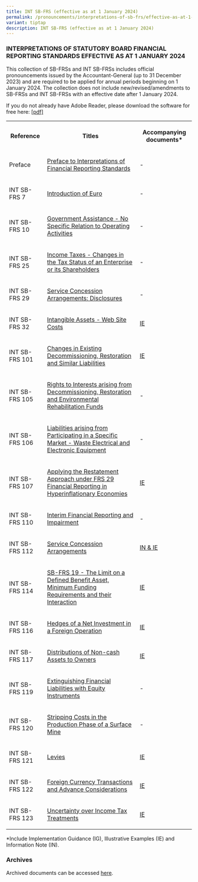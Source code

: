 ```yaml
---
title: INT SB-FRS (effective as at 1 January 2024)
permalink: /pronouncements/interpretations-of-sb-frs/effective-as-at-1-january-2024/
variant: tiptap
description: INT SB-FRS (effective as at 1 January 2024)
---
```

<h3>INTERPRETATIONS OF STATUTORY BOARD FINANCIAL REPORTING STANDARDS EFFECTIVE AS AT 1 JANUARY 2024</h3>
<p>This collection of SB-FRSs and INT SB-FRSs includes official pronouncements
issued by the Accountant-General (up to 31 December 2023) and are required
to be applied for annual periods beginning on 1 January 2024. The collection
does not include new/revised/amendments to SB-FRSs and INT SB-FRSs with
an effective date after 1 January 2024.</p>
<p>If you do not already have Adobe Reader, please download the software
for free here:&nbsp;<a href="http://www.adobe.com/products/acrobat/readstep2.html" rel="noopener noreferrer nofollow" target="_blank">[pdf]</a>
</p>
<table>
<tbody>
<tr>
<th rowspan="1" colspan="1">
<p>Reference</p>
</th>
<th rowspan="1" colspan="1">
<p>Titles</p>
</th>
<th rowspan="1" colspan="1">
<p>Accompanying documents*</p>
</th>
</tr>
<tr>
<td rowspan="1" colspan="1">
<p>Preface</p>
</td>
<td rowspan="1" colspan="1">
<p><a href="/files/Docs/INT SB FRS 2024/INT_SB_FRS_Preface.pdf" rel="noopener noreferrer nofollow" target="_blank">Preface to Interpretations of Financial Reporting Standards</a>
</p>
</td>
<td rowspan="1" colspan="1">
<p>-</p>
</td>
</tr>
<tr>
<td rowspan="1" colspan="1">
<p>INT SB-FRS 7</p>
</td>
<td rowspan="1" colspan="1">
<p><a href="/files/Docs/INT SB FRS 2024/INT_SB_FRS_7.pdf" rel="noopener noreferrer nofollow" target="_blank">Introduction of Euro</a>
</p>
</td>
<td rowspan="1" colspan="1">
<p>-</p>
</td>
</tr>
<tr>
<td rowspan="1" colspan="1">
<p>INT SB-FRS 10</p>
</td>
<td rowspan="1" colspan="1">
<p><a href="/files/Docs/INT SB FRS 2024/INT_SB_FRS_10.pdf" rel="noopener noreferrer nofollow" target="_blank">Government Assistance - No Specific Relation to Operating Activities</a>
</p>
</td>
<td rowspan="1" colspan="1">
<p>-</p>
</td>
</tr>
<tr>
<td rowspan="1" colspan="1">
<p>INT SB-FRS 25</p>
</td>
<td rowspan="1" colspan="1">
<p><a href="/files/Docs/INT SB FRS 2024/INT_SB_FRS_25.pdf" rel="noopener noreferrer nofollow" target="_blank">Income Taxes - Changes in the Tax Status of an Enterprise or its Shareholders</a>
</p>
</td>
<td rowspan="1" colspan="1">
<p>-</p>
</td>
</tr>
<tr>
<td rowspan="1" colspan="1">
<p>INT SB-FRS 29</p>
</td>
<td rowspan="1" colspan="1">
<p><a href="/files/Docs/INT SB FRS 2024/INT_SB_FRS_29.pdf" rel="noopener noreferrer nofollow" target="_blank">Service Concession Arrangements: Disclosures</a>
</p>
</td>
<td rowspan="1" colspan="1">
<p>-</p>
</td>
</tr>
<tr>
<td rowspan="1" colspan="1">
<p>INT SB-FRS 32</p>
</td>
<td rowspan="1" colspan="1">
<p><a href="/files/Docs/INT SB FRS 2024/INT_SB_FRS_32.pdf" rel="noopener noreferrer nofollow" target="_blank">Intangible Assets - Web Site Costs</a>
</p>
</td>
<td rowspan="1" colspan="1">
<p><a href="/files/Docs/INT SB FRS 2024/INT_SB_FRS_32_IE.pdf" rel="noopener noreferrer nofollow" target="_blank">IE</a>
</p>
</td>
</tr>
<tr>
<td rowspan="1" colspan="1">
<p>INT SB-FRS 101</p>
</td>
<td rowspan="1" colspan="1">
<p><a href="/files/Docs/INT SB FRS 2024/INT_SB_FRS_101.pdf" rel="noopener noreferrer nofollow" target="_blank">Changes in Existing Decommissioning, Restoration and Similar Liabilities</a>
</p>
</td>
<td rowspan="1" colspan="1">
<p><a href="/files/Docs/INT SB FRS 2024/INT_SB_FRS_101_IE.pdf" rel="noopener noreferrer nofollow" target="_blank">IE</a>
</p>
</td>
</tr>
<tr>
<td rowspan="1" colspan="1">
<p>INT SB-FRS 105</p>
</td>
<td rowspan="1" colspan="1">
<p><a href="/files/Docs/INT SB FRS 2024/INT_SB_FRS_105.pdf" rel="noopener noreferrer nofollow" target="_blank">Rights to Interests arising from Decommissioning, Restoration and Environmental Rehabilitation Funds</a>
</p>
</td>
<td rowspan="1" colspan="1">
<p>-</p>
</td>
</tr>
<tr>
<td rowspan="1" colspan="1">
<p>INT SB-FRS 106</p>
</td>
<td rowspan="1" colspan="1">
<p><a href="/files/Docs/INT SB FRS 2024/INT_SB_FRS_106.pdf" rel="noopener noreferrer nofollow" target="_blank">Liabilities arising from Participating in a Specific Market - Waste Electrical and Electronic Equipment</a>
</p>
</td>
<td rowspan="1" colspan="1">
<p>-</p>
</td>
</tr>
<tr>
<td rowspan="1" colspan="1">
<p>INT SB-FRS 107</p>
</td>
<td rowspan="1" colspan="1">
<p><a href="/files/Docs/INT SB FRS 2024/INT_SB_FRS_107.pdf" rel="noopener noreferrer nofollow" target="_blank">Applying the Restatement Approach under FRS 29 Financial Reporting in Hyperinflationary Economies</a>
</p>
</td>
<td rowspan="1" colspan="1">
<p><a href="/files/Docs/INT SB FRS 2024/INT_SB_FRS_107_IE.pdf" rel="noopener noreferrer nofollow" target="_blank">IE</a>
</p>
</td>
</tr>
<tr>
<td rowspan="1" colspan="1">
<p>INT SB-FRS 110</p>
</td>
<td rowspan="1" colspan="1">
<p><a href="/files/Docs/INT SB FRS 2024/INT_SB_FRS_110.pdf" rel="noopener noreferrer nofollow" target="_blank">Interim Financial Reporting and Impairment</a>
</p>
</td>
<td rowspan="1" colspan="1">
<p>-</p>
</td>
</tr>
<tr>
<td rowspan="1" colspan="1">
<p>INT SB-FRS 112</p>
</td>
<td rowspan="1" colspan="1">
<p><a href="/files/Docs/INT SB FRS 2024/INT_SB_FRS_112.pdf" rel="noopener noreferrer nofollow" target="_blank">Service Concession Arrangements</a>
</p>
</td>
<td rowspan="1" colspan="1">
<p><a href="/files/Docs/INT SB FRS 2024/INT_SB_FRS_112_IN_IE.pdf" rel="noopener noreferrer nofollow" target="_blank">IN &amp; IE</a>
</p>
</td>
</tr>
<tr>
<td rowspan="1" colspan="1">
<p>INT SB-FRS 114</p>
</td>
<td rowspan="1" colspan="1">
<p><a href="/files/Docs/INT SB FRS 2024/INT_SB_FRS_114.pdf" rel="noopener noreferrer nofollow" target="_blank">SB-FRS 19 - The Limit on a Defined Benefit Asset, Minimum Funding Requirements and their Interaction</a>
</p>
</td>
<td rowspan="1" colspan="1">
<p><a href="/files/Docs/INT SB FRS 2024/INT_SB_FRS_114_IE.pdf" rel="noopener noreferrer nofollow" target="_blank">IE</a>
</p>
</td>
</tr>
<tr>
<td rowspan="1" colspan="1">
<p>INT SB-FRS 116</p>
</td>
<td rowspan="1" colspan="1">
<p><a href="/files/Docs/INT SB FRS 2024/INT_SB_FRS_116.pdf" rel="noopener noreferrer nofollow" target="_blank">Hedges of a Net Investment in a Foreign Operation</a>
</p>
</td>
<td rowspan="1" colspan="1">
<p><a href="/files/Docs/INT SB FRS 2024/INT_SB_FRS_116_IE.pdf" rel="noopener noreferrer nofollow" target="_blank">IE</a>
</p>
</td>
</tr>
<tr>
<td rowspan="1" colspan="1">
<p>INT SB-FRS 117</p>
</td>
<td rowspan="1" colspan="1">
<p><a href="/files/Docs/INT SB FRS 2024/INT_SB_FRS_117.pdf" rel="noopener noreferrer nofollow" target="_blank">Distributions of Non-cash Assets to Owners</a>
</p>
</td>
<td rowspan="1" colspan="1">
<p><a href="/files/Docs/INT SB FRS 2024/INT_SB_FRS_117_IE.pdf" rel="noopener noreferrer nofollow" target="_blank">IE</a>
</p>
</td>
</tr>
<tr>
<td rowspan="1" colspan="1">
<p>INT SB-FRS 119</p>
</td>
<td rowspan="1" colspan="1">
<p><a href="/files/Docs/INT SB FRS 2024/INT_SB_FRS_119.pdf" rel="noopener noreferrer nofollow" target="_blank">Extinguishing Financial Liabilities with Equity Instruments</a>
</p>
</td>
<td rowspan="1" colspan="1">
<p>-</p>
</td>
</tr>
<tr>
<td rowspan="1" colspan="1">
<p>INT SB-FRS 120</p>
</td>
<td rowspan="1" colspan="1">
<p><a href="/files/Docs/INT SB FRS 2024/INT_SB_FRS_120.pdf" rel="noopener noreferrer nofollow" target="_blank">Stripping Costs in the Production Phase of a Surface Mine</a>
</p>
</td>
<td rowspan="1" colspan="1">
<p>-</p>
</td>
</tr>
<tr>
<td rowspan="1" colspan="1">
<p>INT SB-FRS 121</p>
</td>
<td rowspan="1" colspan="1">
<p><a href="/files/Docs/INT SB FRS 2024/INT_SB_FRS_121.pdf" rel="noopener noreferrer nofollow" target="_blank">Levies</a>
</p>
</td>
<td rowspan="1" colspan="1">
<p><a href="/files/Docs/INT SB FRS 2024/INT_SB_FRS_121_IE.pdf" rel="noopener noreferrer nofollow" target="_blank">IE</a>
</p>
</td>
</tr>
<tr>
<td rowspan="1" colspan="1">
<p>INT SB-FRS 122</p>
</td>
<td rowspan="1" colspan="1">
<p><a href="/files/Docs/INT SB FRS 2024/INT_SB_FRS_122.pdf" rel="noopener noreferrer nofollow" target="_blank">Foreign Currency Transactions and Advance Considerations</a>
</p>
</td>
<td rowspan="1" colspan="1">
<p><a href="/files/Docs/INT SB FRS 2024/INT_SB_FRS_122_IE.pdf" rel="noopener noreferrer nofollow" target="_blank">IE</a>
</p>
</td>
</tr>
<tr>
<td rowspan="1" colspan="1">
<p>INT SB-FRS 123</p>
</td>
<td rowspan="1" colspan="1">
<p><a href="/files/Docs/INT SB FRS 2024/INT_SB_FRS_123.pdf" rel="noopener noreferrer nofollow" target="_blank">Uncertainty over Income Tax Treatments</a>
</p>
</td>
<td rowspan="1" colspan="1">
<p><a href="/files/Docs/INT SB FRS 2024/INT_SB_FRS_123_IE.pdf" rel="noopener noreferrer nofollow" target="_blank">IE</a>
</p>
</td>
</tr>
</tbody>
</table>
<p>*Include Implementation Guidance (IG), Illustrative Examples (IE) and
Information Note (IN).</p>
<h3>Archives</h3>
<p>Archived documents can be accessed&nbsp;<a href="/pronouncements/interpretations-of-sb-frs/archives/" rel="noopener noreferrer nofollow" target="_blank">here</a>.</p>